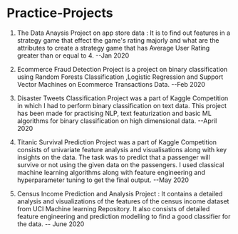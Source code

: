 # Practice-Projects
1. The Data Anaysis Project on app store data : It is to find out features in a strategy game that effect the game's rating majorly and what are the attributes to create a strategy game that has Average User Rating greater than or equal to 4.      --Jan 2020

2. Ecommerce Fraud Detection Project is a project on binary classification using Random Forests Classification ,Logistic Regression and Support Vector Machines on Ecommerce Transactions Data.                                                         --Feb 2020

3. Disaster Tweets Classification Project was a part of Kaggle Competition in which I had to perform binary classification on text data.
This project has been made for practising  NLP, text featurization and basic ML algorithms for binary classification on high dimensional data.                                                                                                           --April 2020

4. Titanic Survival Prediction Project was a part of Kaggle Competition consists of univariate feature analysis and visualisations along with key insights on the data. The task was to predict that a passenger will survive or not using the given data on the passengers.
I used classical machine learning algorithms along with feature engineering and hyperparameter tuning to get the final output. --May 2020

5. Census Income Prediction and Analysis Project : It contains a detailed analysis and visualizations of the features of the census income dataset from UCI Machine learning Repository. It also consists of detailed feature engineering and prediction modelling to find a good classifier for the data.  -- June 2020 
